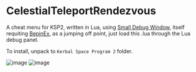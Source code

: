 # CelestialTeleportRendezvous
A cheat menu for KSP2, written in Lua, using [Small Debug Window](https://spacedock.info/mod/3263/Small%20Debug%20Window), itself requiting [BepinEx](https://spacedock.info/mod/3255/BepInEx%20for%20KSP%202), as a jumping off point, just load this .lua through the Lua debug panel.

To install, unpack to `Kerbal Space Program 2` folder.

![image](https://user-images.githubusercontent.com/49531350/222301954-2f8faa66-a600-4e59-8474-c80ba8f63a74.png)
![image](https://user-images.githubusercontent.com/49531350/222302046-8c68b8f8-22ec-4aba-883c-3c896b8cdc6e.png)
